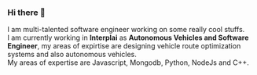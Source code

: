 ### Hi there 👋  

<!--
**kk2491/kk2491** is a ✨ _special_ ✨ repository because its `README.md` (this file) appears on your GitHub profile.

Here are some ideas to get you started:

- 🔭 I’m currently working on ...
- 🌱 I’m currently learning ...
- 👯 I’m looking to collaborate on ...
- 🤔 I’m looking for help with ...
- 💬 Ask me about ...
- 📫 How to reach me: ...
- 😄 Pronouns: ...
- ⚡ Fun fact: ...
-->

I am multi-talented software engineer working on some really cool stuffs.  
I am currently working in **Interplai** as **Autonomous Vehicles and Software Engineer**, my areas of expirtise are designing vehicle route optimization systems and also autonomous vehicles.  
My areas of expertise are Javascript, Mongodb, Python, NodeJs and C++.   

